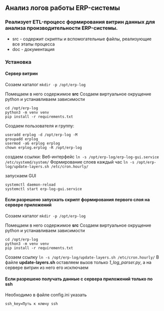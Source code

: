 ## Анализ логов работы ERP-системы


### Реализует ETL-процесс формирования витрин данных для анализа производительности ERP-системы.

* src - содержит скрипты и вспомогательные файлы, реализующие все этапы процесса
* doc - документация


### Установка

#### Сервер витрин
Созаем каталог
```mkdir -p /opt/erp-log```

Помещаем в него содержимое **src**
Создаем виртуальное окрущение python и устанавливаем зависимости
```
cd /opt/erp-log
python3 -m venv venv
pip install -r requirements.txt
```

Создаем пользователя и группу:
```
useradd erplog -d /opt/erp-log -M
groupadd erplog
usermod -aG erplog erplog
chown erplog.erplog -R /opt/erp-log
```


создаем ссылки:
Веб-интерфейс
```ln -s /opt/erp-log/erp-log-gui.service /etc/systemd/system/```
Формирование слоев каждый час
```ln -s /opt/erp-log/update-layers.sh /etc/cron.hourly/```

запускаем GUI
```
systemctl daemon-reload
systemctl start erp-log-gui.service
```

#### Если разрешено запускать скрипт формирования первого слоя на сервере приложений
Созаем каталог
```mkdir -p /opt/erp-log```

Помещаем в него содержимое **src**
Создаем виртуальное окрущение python и устанавливаем зависимости
```
cd /opt/erp-log
python3 -m venv venv
pip install -r requirements.txt
```
Созаем ссылку
```ln -s /opt/erp-log/update-layers.sh /etc/cron.hourly/```
В файле **update-layers.sh** оставляем вызов только *1_log_parser.py*,
а на сервере витрин из него его исключаем

#### Если разрешено получать данные с сервера приложений только по ssh
Необходимо в файле config.ini указать
```ssh=user@hostame
ssh_key=Путь к ключу ssh
```
